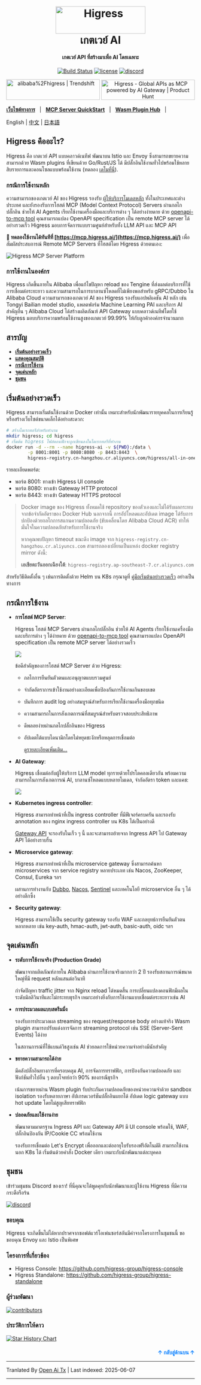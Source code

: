 <a name="readme-top"></a>
<h1 align="center">
    <img src="https://img.alicdn.com/imgextra/i2/O1CN01NwxLDd20nxfGBjxmZ_!!6000000006895-2-tps-960-290.png" alt="Higress" width="240" height="72.5">
  <br>
  เกตเวย์ AI
</h1>
<h4 align="center"> เกตเวย์ API ที่สร้างมาเพื่อ AI โดยเฉพาะ </h4>

<div align="center">
    
[![Build Status](https://github.com/alibaba/higress/actions/workflows/build-and-test.yaml/badge.svg?branch=main)](https://github.com/alibaba/higress/actions)
[![license](https://img.shields.io/github/license/alibaba/higress.svg)](https://www.apache.org/licenses/LICENSE-2.0.html)
[![discord](https://img.shields.io/discord/1364956090566971515?color=5865F2&label=discord&labelColor=black&logo=discord&logoColor=white&style=flat-square)](https://discord.gg/tSbww9VDaM)

<a href="https://trendshift.io/repositories/10918" target="_blank"><img src="https://trendshift.io/api/badge/repositories/10918" alt="alibaba%2Fhigress | Trendshift" style="width: 250px; height: 55px;" width="250" height="55"/></a> <a href="https://www.producthunt.com/posts/higress?embed=true&utm_source=badge-featured&utm_medium=badge&utm_souce=badge-higress" target="_blank"><img src="https://api.producthunt.com/widgets/embed-image/v1/featured.svg?post_id=951287&theme=light&t=1745492822283" alt="Higress - Global&#0032;APIs&#0032;as&#0032;MCP&#0032;powered&#0032;by&#0032;AI&#0032;Gateway | Product Hunt" style="width: 250px; height: 54px;" width="250" height="54" /></a>

</div>

[**เว็บไซต์ทางการ**](https://higress.ai/en/) &nbsp; |
&nbsp; [**MCP Server QuickStart**](https://higress.cn/en/ai/mcp-quick-start/) &nbsp; |
&nbsp; [**Wasm Plugin Hub**](https://higress.cn/en/plugin/) &nbsp; |

<p>
   English | <a href="README_ZH.md">中文<a/> | <a href="README_JP.md">日本語<a/>
</p>

## Higress คืออะไร?

Higress คือ เกตเวย์ API แบบคลาวด์เนทีฟ พัฒนาบน Istio และ Envoy ซึ่งสามารถขยายความสามารถด้วย Wasm plugins ที่เขียนด้วย Go/Rust/JS ได้ มีปลั๊กอินใช้งานทั่วไปพร้อมใช้หลายสิบรายการและคอนโซลแบบพร้อมใช้งาน (ทดลอง [เดโมที่นี่](http://demo.higress.io/)).

### กรณีการใช้งานหลัก

ความสามารถของเกตเวย์ AI ของ Higress รองรับ [ผู้ให้บริการโมเดลหลัก](https://raw.githubusercontent.com/alibaba/higress/main/plugins/wasm-go/extensions/ai-proxy/provider) ทั้งในประเทศและต่างประเทศ และยังรองรับการโฮสต์ MCP (Model Context Protocol) Servers ผ่านกลไกปลั๊กอิน ช่วยให้ AI Agents เรียกใช้งานเครื่องมือและบริการต่าง ๆ ได้อย่างง่ายดาย ด้วย [openapi-to-mcp tool](https://github.com/higress-group/openapi-to-mcpserver) คุณสามารถแปลง OpenAPI specification เป็น remote MCP server ได้อย่างรวดเร็ว Higress มอบการจัดการแบบรวมศูนย์สำหรับทั้ง LLM API และ MCP API

**🌟 ทดลองใช้งานได้ทันทีที่ [https://mcp.higress.ai/](https://mcp.higress.ai/)** เพื่อสัมผัสประสบการณ์ Remote MCP Servers ที่โฮสต์โดย Higress ด้วยตนเอง:

![Higress MCP Server Platform](https://img.alicdn.com/imgextra/i2/O1CN01nmVa0a1aChgpyyWOX_!!6000000003294-0-tps-3430-1742.jpg)

### การใช้งานในองค์กร

Higress เกิดขึ้นภายใน Alibaba เพื่อแก้ไขปัญหา reload ของ Tengine ที่ส่งผลต่อบริการที่ใช้การเชื่อมต่อระยะยาว และความสามารถในการบาลานซ์โหลดที่ไม่เพียงพอสำหรับ gRPC/Dubbo ใน Alibaba Cloud ความสามารถของเกตเวย์ AI ของ Higress รองรับแอปพลิเคชัน AI หลัก เช่น Tongyi Bailian model studio, แพลตฟอร์ม Machine Learning PAI และบริการ AI สำคัญอื่น ๆ Alibaba Cloud ได้สร้างผลิตภัณฑ์ API Gateway แบบคลาวด์เนทีฟโดยใช้ Higress มอบบริการความพร้อมใช้งานสูงของเกตเวย์ 99.99% ให้กับลูกค้าองค์กรจำนวนมาก

## สารบัญ

- [**เริ่มต้นอย่างรวดเร็ว**](#quick-start)    
- [**แสดงคุณสมบัติ**](#feature-showcase)
- [**กรณีการใช้งาน**](#use-cases)
- [**จุดเด่นหลัก**](#core-advantages)
- [**ชุมชน**](#community)

## เริ่มต้นอย่างรวดเร็ว

Higress สามารถเริ่มต้นใช้งานด้วย Docker เท่านั้น เหมาะสำหรับนักพัฒนารายบุคคลในการเรียนรู้หรือสร้างเว็บไซต์ขนาดเล็กได้อย่างสะดวก:

```bash
# สร้างไดเรกทอรีสำหรับทำงาน
mkdir higress; cd higress
# เริ่มต้น higress ไฟล์คอนฟิกจะถูกเขียนลงในไดเรกทอรีที่ทำงาน
docker run -d --rm --name higress-ai -v ${PWD}:/data \
        -p 8001:8001 -p 8080:8080 -p 8443:8443  \
        higress-registry.cn-hangzhou.cr.aliyuncs.com/higress/all-in-one:latest
```

รายละเอียดพอร์ต:

- พอร์ต 8001: ทางเข้า Higress UI console
- พอร์ต 8080: ทางเข้า Gateway HTTP protocol
- พอร์ต 8443: ทางเข้า Gateway HTTPS protocol

> Docker image ของ Higress ทั้งหมดใช้ repository ของตัวเองและไม่ได้รับผลกระทบจากข้อจำกัดอัตราของ Docker Hub
> นอกจากนี้ การอัปโหลดและอัปเดต image ได้รับการปกป้องด้วยกลไกการสแกนความปลอดภัย (ขับเคลื่อนโดย Alibaba Cloud ACR) ทำให้มั่นใจในความปลอดภัยสำหรับการใช้งานจริง
> 
> หากคุณพบปัญหา timeout ขณะดึง image จาก `higress-registry.cn-hangzhou.cr.aliyuncs.com` สามารถลองเปลี่ยนเป็นแหล่ง docker registry mirror ดังนี้:
> 
> **เอเชียตะวันออกเฉียงใต้**: `higress-registry.ap-southeast-7.cr.aliyuncs.com`

สำหรับวิธีติดตั้งอื่น ๆ เช่นการติดตั้งด้วย Helm บน K8s กรุณาดูที่ [คู่มือเริ่มต้นอย่างรวดเร็ว](https://higress.io/en-us/docs/user/quickstart) อย่างเป็นทางการ

## กรณีการใช้งาน

- **การโฮสต์ MCP Server**:

  Higress โฮสต์ MCP Servers ผ่านกลไกปลั๊กอิน ช่วยให้ AI Agents เรียกใช้งานเครื่องมือและบริการต่าง ๆ ได้ง่ายดาย ด้วย [openapi-to-mcp tool](https://github.com/higress-group/openapi-to-mcpserver) คุณสามารถแปลง OpenAPI specification เป็น remote MCP server ได้อย่างรวดเร็ว

  ![](https://img.alicdn.com/imgextra/i1/O1CN01wv8H4g1mS4MUzC1QC_!!6000000004952-2-tps-1764-597.png)

  ข้อดีสำคัญของการโฮสต์ MCP Server ด้วย Higress:
  - กลไกการยืนยันตัวตนและอนุญาตแบบรวมศูนย์
  - จำกัดอัตราการเข้าใช้งานอย่างละเอียดเพื่อป้องกันการใช้งานเกินขอบเขต
  - บันทึกการ audit log อย่างสมบูรณ์สำหรับการเรียกใช้งานเครื่องมือทุกชนิด
  - ความสามารถในการสังเกตการณ์ที่สมบูรณ์สำหรับตรวจสอบประสิทธิภาพ
  - ดีพลอยง่ายผ่านกลไกปลั๊กอินของ Higress
  - อัปเดตได้แบบไดนามิกโดยไม่หยุดชะงักหรือหลุดการเชื่อมต่อ

     [ดูรายละเอียดเพิ่มเติม...](https://higress.cn/en/ai/mcp-quick-start/?spm=36971b57.7beea2de.0.0.d85f20a94jsWGm)

- **AI Gateway**:

  Higress เชื่อมต่อกับผู้ให้บริการ LLM model ทุกรายด้วยโปรโตคอลเดียวกัน พร้อมความสามารถในการสังเกตการณ์ AI, บาลานซ์โหลดแบบหลายโมเดล, จำกัดอัตรา token และแคช:

  ![](https://img.alicdn.com/imgextra/i2/O1CN01izmBNX1jbHT7lP3Yr_!!6000000004566-0-tps-1920-1080.jpg)

- **Kubernetes ingress controller**:

  Higress สามารถทำหน้าที่เป็น ingress controller ที่มีฟีเจอร์ครบครัน และรองรับ annotation ของ nginx ingress controller บน K8s ได้เป็นอย่างดี

  [Gateway API](https://gateway-api.sigs.k8s.io/) จะรองรับในเร็ว ๆ นี้ และจะสามารถย้ายจาก Ingress API ไป Gateway API ได้อย่างราบรื่น

- **Microservice gateway**:

  Higress สามารถทำหน้าที่เป็น microservice gateway ซึ่งสามารถค้นหา microservices จาก service registry หลายประเภท เช่น Nacos, ZooKeeper, Consul, Eureka ฯลฯ

  ผสานการทำงานกับ [Dubbo](https://github.com/apache/dubbo), [Nacos](https://github.com/alibaba/nacos), [Sentinel](https://github.com/alibaba/Sentinel) และเทคโนโลยี microservice อื่น ๆ ได้อย่างลึกซึ้ง

- **Security gateway**:

  Higress สามารถใช้เป็น security gateway รองรับ WAF และกลยุทธ์การยืนยันตัวตนหลากหลาย เช่น key-auth, hmac-auth, jwt-auth, basic-auth, oidc ฯลฯ

## จุดเด่นหลัก

- **ระดับการใช้งานจริง (Production Grade)**

  พัฒนาจากผลิตภัณฑ์ภายใน Alibaba ผ่านการใช้งานจริงมากกว่า 2 ปี รองรับสถานการณ์ขนาดใหญ่ที่มี request หลักแสนต่อวินาที

  กำจัดปัญหา traffic jitter จาก Nginx reload ได้หมดสิ้น การเปลี่ยนแปลงคอนฟิกมีผลในระดับมิลลิวินาทีและไม่กระทบธุรกิจ เหมาะอย่างยิ่งกับการใช้งานแบบเชื่อมต่อระยะยาวเช่น AI

- **การประมวลผลแบบสตรีมมิ่ง**

  รองรับการประมวลผล streaming ของ request/response body อย่างแท้จริง Wasm plugin สามารถปรับแต่งการจัดการ streaming protocol เช่น SSE (Server-Sent Events) ได้ง่าย

  ในสถานการณ์ที่ใช้แบนด์วิธสูงเช่น AI ช่วยลดการใช้หน่วยความจำอย่างมีนัยสำคัญ
    
- **ขยายความสามารถได้ง่าย**
  
  มีคลังปลั๊กอินทางการที่ครอบคลุม AI, การจัดการทราฟฟิก, การป้องกันความปลอดภัย และฟังก์ชันทั่วไปอื่น ๆ ตอบโจทย์กว่า 90% ของกรณีธุรกิจ

  เน้นการขยายผ่าน Wasm plugin รับประกันความปลอดภัยของหน่วยความจำด้วย sandbox isolation รองรับหลายภาษา อัปเกรดเวอร์ชันปลั๊กอินแยกได้ อัปเดต logic gateway แบบ hot update โดยไม่สูญเสียทราฟฟิก

- **ปลอดภัยและใช้งานง่าย**
  
  พัฒนาตามมาตรฐาน Ingress API และ Gateway API มี UI console พร้อมใช้, WAF, ปลั๊กอินป้องกัน IP/Cookie CC พร้อมใช้งาน

  รองรับการเชื่อมต่อ Let's Encrypt เพื่อออกและต่ออายุใบรับรองฟรีอัตโนมัติ สามารถใช้งานนอก K8s ได้ เริ่มต้นด้วยคำสั่ง Docker เดียว เหมาะกับนักพัฒนาแต่ละบุคคล

## ชุมชน

เข้าร่วมชุมชน Discord ของเรา! ที่นี่คุณจะได้พูดคุยกับนักพัฒนาและผู้ใช้งาน Higress ที่มีความกระตือรือร้น

[![discord](https://img.shields.io/discord/1364956090566971515?color=5865F2&label=discord&labelColor=black&logo=discord&logoColor=white&style=for-the-badge)](https://discord.gg/tSbww9VDaM)


### ขอบคุณ

Higress จะเกิดขึ้นไม่ได้หากปราศจากซอฟต์แวร์โอเพ่นซอร์สอันมีค่าจากโครงการในชุมชนนี้ ขอขอบคุณ Envoy และ Istio เป็นพิเศษ

### โครงการที่เกี่ยวข้อง

- Higress Console: https://github.com/higress-group/higress-console
- Higress Standalone: https://github.com/higress-group/higress-standalone

### ผู้ร่วมพัฒนา

<a href="https://github.com/alibaba/higress/graphs/contributors">
  <img alt="contributors" src="https://contrib.rocks/image?repo=alibaba/higress"/>
</a>

### ประวัติการให้ดาว

[![Star History Chart](https://api.star-history.com/svg?repos=alibaba/higress&type=Date)](https://star-history.com/#alibaba/higress&Date)

<p align="right" style="font-size: 14px; color: #555; margin-top: 20px;">
    <a href="#readme-top" style="text-decoration: none; color: #007bff; font-weight: bold;">
        ↑ กลับสู่ด้านบน ↑
    </a>
</p>


---

Tranlated By [Open Ai Tx](https://github.com/OpenAiTx/OpenAiTx) | Last indexed: 2025-06-07

---